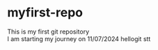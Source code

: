# myfirst-repo
This is my first git repository
<br>
I am starting my journey on 11/07/2024
hellogit stt

